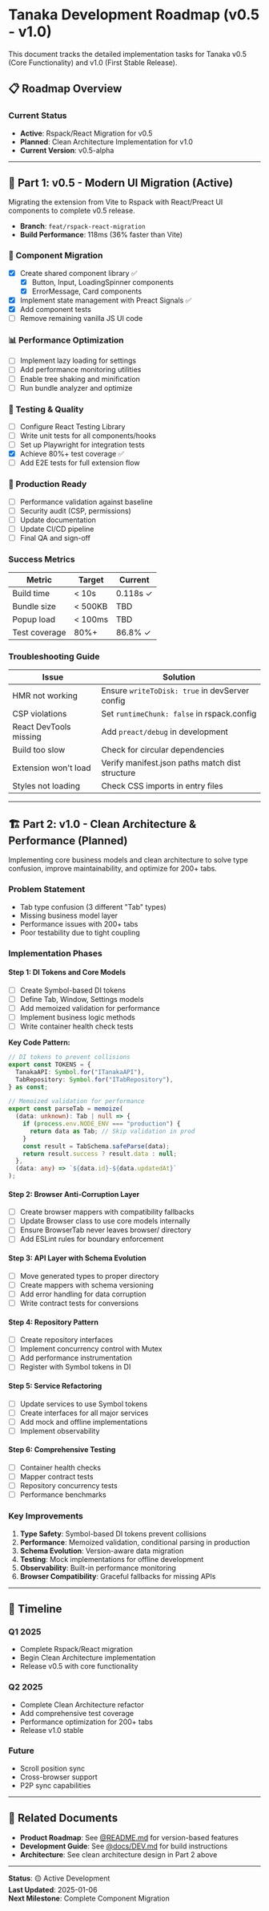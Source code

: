 # Tanaka Development Roadmap (v0.5 - v1.0)

This document tracks the detailed implementation tasks for Tanaka v0.5 (Core Functionality) and v1.0 (First Stable Release).

## 📋 Roadmap Overview

### Current Status

- **Active**: Rspack/React Migration for v0.5
- **Planned**: Clean Architecture Implementation for v1.0
- **Current Version**: v0.5-alpha

---

## 🚀 Part 1: v0.5 - Modern UI Migration (Active)

Migrating the extension from Vite to Rspack with React/Preact UI components to complete v0.5 release.

- **Branch**: `feat/rspack-react-migration`
- **Build Performance**: 118ms (36% faster than Vite)

### 🔄 Component Migration

- [x] Create shared component library ✅
  - [x] Button, Input, LoadingSpinner components
  - [x] ErrorMessage, Card components
- [x] Implement state management with Preact Signals ✅
- [x] Add component tests
- [ ] Remove remaining vanilla JS UI code

### 📊 Performance Optimization

- [ ] Implement lazy loading for settings
- [ ] Add performance monitoring utilities
- [ ] Enable tree shaking and minification
- [ ] Run bundle analyzer and optimize

### 🧪 Testing & Quality

- [ ] Configure React Testing Library
- [ ] Write unit tests for all components/hooks
- [ ] Set up Playwright for integration tests
- [x] Achieve 80%+ test coverage ✅
- [ ] Add E2E tests for full extension flow

### 🏁 Production Ready

- [ ] Performance validation against baseline
- [ ] Security audit (CSP, permissions)
- [ ] Update documentation
- [ ] Update CI/CD pipeline
- [ ] Final QA and sign-off

### Success Metrics

| Metric        | Target  | Current  |
| ------------- | ------- | -------- |
| Build time    | < 10s   | 0.118s ✓ |
| Bundle size   | < 500KB | TBD      |
| Popup load    | < 100ms | TBD      |
| Test coverage | 80%+    | 86.8% ✓  |

### Troubleshooting Guide

| Issue                  | Solution                                        |
| ---------------------- | ----------------------------------------------- |
| HMR not working        | Ensure `writeToDisk: true` in devServer config  |
| CSP violations         | Set `runtimeChunk: false` in rspack.config      |
| React DevTools missing | Add `preact/debug` in development               |
| Build too slow         | Check for circular dependencies                 |
| Extension won't load   | Verify manifest.json paths match dist structure |
| Styles not loading     | Check CSS imports in entry files                |

---

## 🏗️ Part 2: v1.0 - Clean Architecture & Performance (Planned)

Implementing core business models and clean architecture to solve type confusion, improve maintainability, and optimize for 200+ tabs.

### Problem Statement

- Tab type confusion (3 different "Tab" types)
- Missing business model layer
- Performance issues with 200+ tabs
- Poor testability due to tight coupling

### Implementation Phases

#### Step 1: DI Tokens and Core Models

- [ ] Create Symbol-based DI tokens
- [ ] Define Tab, Window, Settings models
- [ ] Add memoized validation for performance
- [ ] Implement business logic methods
- [ ] Write container health check tests

**Key Code Pattern:**

```typescript
// DI tokens to prevent collisions
export const TOKENS = {
  TanakaAPI: Symbol.for("ITanakaAPI"),
  TabRepository: Symbol.for("ITabRepository"),
} as const;

// Memoized validation for performance
export const parseTab = memoize(
  (data: unknown): Tab | null => {
    if (process.env.NODE_ENV === "production") {
      return data as Tab; // Skip validation in prod
    }
    const result = TabSchema.safeParse(data);
    return result.success ? result.data : null;
  },
  (data: any) => `${data.id}-${data.updatedAt}`
);
```

#### Step 2: Browser Anti-Corruption Layer

- [ ] Create browser mappers with compatibility fallbacks
- [ ] Update Browser class to use core models internally
- [ ] Ensure BrowserTab never leaves browser/ directory
- [ ] Add ESLint rules for boundary enforcement

#### Step 3: API Layer with Schema Evolution

- [ ] Move generated types to proper directory
- [ ] Create mappers with schema versioning
- [ ] Add error handling for data corruption
- [ ] Write contract tests for conversions

#### Step 4: Repository Pattern

- [ ] Create repository interfaces
- [ ] Implement concurrency control with Mutex
- [ ] Add performance instrumentation
- [ ] Register with Symbol tokens in DI

#### Step 5: Service Refactoring

- [ ] Update services to use Symbol tokens
- [ ] Create interfaces for all major services
- [ ] Add mock and offline implementations
- [ ] Implement observability

#### Step 6: Comprehensive Testing

- [ ] Container health checks
- [ ] Mapper contract tests
- [ ] Repository concurrency tests
- [ ] Performance benchmarks

### Key Improvements

1. **Type Safety**: Symbol-based DI tokens prevent collisions
2. **Performance**: Memoized validation, conditional parsing in production
3. **Schema Evolution**: Version-aware data migration
4. **Testing**: Mock implementations for offline development
5. **Observability**: Built-in performance monitoring
6. **Browser Compatibility**: Graceful fallbacks for missing APIs

---

## 📅 Timeline

### Q1 2025

- Complete Rspack/React migration
- Begin Clean Architecture implementation
- Release v0.5 with core functionality

### Q2 2025

- Complete Clean Architecture refactor
- Add comprehensive test coverage
- Performance optimization for 200+ tabs
- Release v1.0 stable

### Future

- Scroll position sync
- Cross-browser support
- P2P sync capabilities

---

## 🔗 Related Documents

- **Product Roadmap**: See [@README.md](../README.md#-roadmap) for version-based features
- **Development Guide**: See [@docs/DEV.md](./DEV.md) for build instructions
- **Architecture**: See clean architecture design in Part 2 above

---

**Status**: 🟡 Active Development  
**Last Updated**: 2025-01-06  
**Next Milestone**: Complete Component Migration
